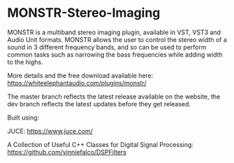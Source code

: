 # MONSTR-Stereo-Imaging
MONSTR is a multiband stereo imaging plugin, available in VST, VST3 and Audio Unit formats. MONSTR allows the user to control the stereo width of a sound in 3 different frequency bands, and so can be used to perform common tasks such as narrowing the bass frequencies while adding width to the highs.  

More details and the free download available here: https://whiteelephantaudio.com/plugins/monstr/  

The master branch reflects the latest release available on the website, the dev branch reflects the latest updates before they get released.  

Built using:  

JUCE: https://www.juce.com/  

A Collection of Useful C++ Classes for Digital Signal Processing: https://github.com/vinniefalco/DSPFilters  